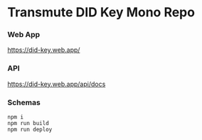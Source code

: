 # Transmute DID Key Mono Repo

### Web App

https://did-key.web.app/

### API

https://did-key.web.app/api/docs

### Schemas

```
npm i
npm run build
npm run deploy
```
